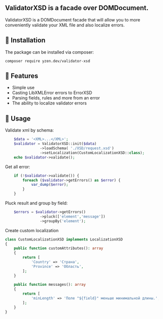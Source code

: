 ## ValidatorXSD is a facade over DOMDocument. 

ValidatorXSD is a DOMDocument facade that will allow you to more conveniently validate your XML file and also localize errors.

## :scroll: **Installation**
The package can be installed via composer:
```
composer require yzen.dev/validator-xsd
```

## :scroll: **Features**
* Simple use
* Casting LibXMLError errors to ErrorXSD
* Parsing fields, rules and more from an error
* The ability to localize validator errors

## :scroll: **Usage**
Validate xml by schema:
```php
    $data = '<XML>...</XML>';
    $validator = ValidatorXSD::init($data)
                ->loadSchema( './XSD/request.xsd')
                ->setLocalization(CustomLocalizationXSD::class);
    echo $validator->validate();
```
Get all error:
```php
    if (!$validator->validate()) {
        foreach ($validator->getErrors() as $error) {
            var_dump($error);
        }
    }
```
Pluck result and group by field:
```php
    $errors = $validator->getErrors()
                ->pluck(['element','message'])
                ->groupBy('element');
```

Create custom localization
```php
class CustomLocalizationXSD implements LocalizationXSD
{
    public function customAttributes(): array
    {
        return [
            'Country' => 'Страна',
            'Province' => 'Область',
        ];
    }
    
    public function messages(): array
    {
        return [
            'minLength' => 'Поле "${field}" меньше минимальной длины.',
        ];
    }
}
```
